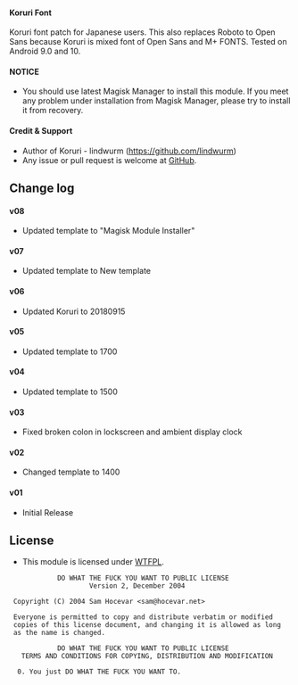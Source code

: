 #### Koruri Font

Koruri font patch for Japanese users.
This also replaces Roboto to Open Sans because Koruri is mixed font of Open Sans and M+ FONTS.
Tested on Android 9.0 and 10.

#### NOTICE

* You should use latest Magisk Manager to install this module. If you meet any problem under installation from Magisk Manager, please try to install it from recovery.

#### Credit & Support

* Author of Koruri - lindwurm (https://github.com/lindwurm)
* Any issue or pull request is welcome at [GitHub](https://github.com/Magisk-Modules-Repo/magisk-module-koruri-font).

## Change log

#### v08
* Updated template to "Magisk Module Installer"

#### v07
* Updated template to New template

#### v06
* Updated Koruri to 20180915

#### v05
* Updated template to 1700

#### v04
* Updated template to 1500

#### v03
* Fixed broken colon in lockscreen and ambient display clock

#### v02
* Changed template to 1400

#### v01
* Initial Release

## License

- This module is licensed under [WTFPL](http://www.wtfpl.net/).

```
            DO WHAT THE FUCK YOU WANT TO PUBLIC LICENSE
                    Version 2, December 2004

 Copyright (C) 2004 Sam Hocevar <sam@hocevar.net>

 Everyone is permitted to copy and distribute verbatim or modified
 copies of this license document, and changing it is allowed as long
 as the name is changed.

            DO WHAT THE FUCK YOU WANT TO PUBLIC LICENSE
   TERMS AND CONDITIONS FOR COPYING, DISTRIBUTION AND MODIFICATION

  0. You just DO WHAT THE FUCK YOU WANT TO.
```